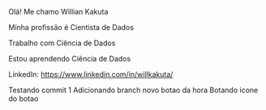 Olá! Me chamo Willian Kakuta

Minha profissão é Cientista de Dados

Trabalho com Ciência de Dados

Estou aprendendo Ciência de Dados

LinkedIn: https://www.linkedin.com/in/willkakuta/

Testando commit 1
Adicionando branch novo botao da hora
Botando icone do botao
